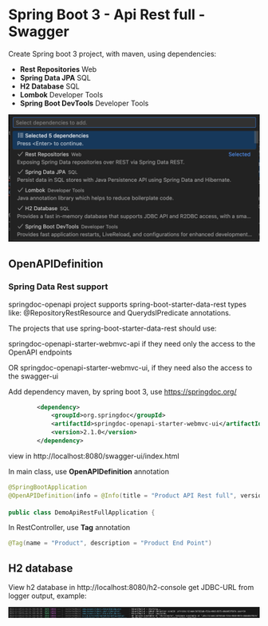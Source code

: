 # Spring Boot 3 - Api Rest full - Swagger

Create Spring boot 3 project, with maven, using dependencies:

- **Rest Repositories** Web
- **Spring Data JPA** SQL
- **H2 Database** SQL
- **Lombok** Developer Tools
- **Spring Boot DevTools** Developer Tools

![Dependencies](img/image.png)

## OpenAPIDefinition

### Spring Data Rest support

springdoc-openapi project supports spring-boot-starter-data-rest types like: @RepositoryRestResource and QuerydslPredicate annotations.

The projects that use spring-boot-starter-data-rest should use:

springdoc-openapi-starter-webmvc-api if they need only the access to the OpenAPI endpoints

OR springdoc-openapi-starter-webmvc-ui, if they need also the access to the swagger-ui

Add dependency maven, by spring boot 3, use https://springdoc.org/

```xml
		<dependency>
			<groupId>org.springdoc</groupId>
			<artifactId>springdoc-openapi-starter-webmvc-ui</artifactId>
			<version>2.1.0</version>
		</dependency>
```
view in http://localhost:8080/swagger-ui/index.html

In main class, use **OpenAPIDefinition** annotation

```java
@SpringBootApplication
@OpenAPIDefinition(info = @Info(title = "Product API Rest full", version = "1.0.0"))

public class DemoApiRestFullApplication {
```

In RestController, use **Tag** annotation

```java
@Tag(name = "Product", description = "Product End Point")
```

## H2 database

View h2 database in http://localhost:8080/h2-console get JDBC-URL from logger output, example:

![log](img/image1.png)

